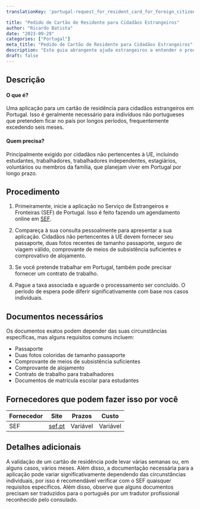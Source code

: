 ```yaml
---
translationKey: 'portugal-request_for_resident_card_for_foreign_citizens'

title: "Pedido de Cartão de Residente para Cidadãos Estrangeiros"
author: "Ricardo Batista"
date: "2023-09-29"
categories: ["Portugal"]
meta_title: "Pedido de Cartão de Residente para Cidadãos Estrangeiros"
description: "Este guia abrangente ajuda estrangeiros a entender o processo de solicitação de um cartão de residente em Portugal."
draft: false
---
```


## Descrição
#### O que é?
Uma aplicação para um cartão de residência para cidadãos estrangeiros em Portugal. Isso é geralmente necessário para indivíduos não portugueses que pretendem ficar no país por longos períodos, frequentemente excedendo seis meses.

#### Quem precisa?
Principalmente exigido por cidadãos não pertencentes à UE, incluindo estudantes, trabalhadores, trabalhadores independentes, estagiários, voluntários ou membros da família, que planejam viver em Portugal por longo prazo.

## Procedimento
1. Primeiramente, inicie a aplicação no Serviço de Estrangeiros e Fronteiras (SEF) de Portugal. Isso é feito fazendo um agendamento online em [SEF](https://www.sef.pt/pt/).

2. Compareça à sua consulta pessoalmente para apresentar a sua aplicação. Cidadãos não pertencentes à UE devem fornecer seu passaporte, duas fotos recentes de tamanho passaporte, seguro de viagem válido, comprovante de meios de subsistência suficientes e comprovativo de alojamento.

3. Se você pretende trabalhar em Portugal, também pode precisar fornecer um contrato de trabalho.

4. Pague a taxa associada e aguarde o processamento ser concluído. O período de espera pode diferir significativamente com base nos casos individuais.

## Documentos necessários
Os documentos exatos podem depender das suas circunstâncias específicas, mas alguns requisitos comuns incluem:
- Passaporte
- Duas fotos coloridas de tamanho passaporte
- Comprovante de meios de subsistência suficientes
- Comprovante de alojamento
- Contrato de trabalho para trabalhadores
- Documentos de matrícula escolar para estudantes

## Fornecedores que podem fazer isso por você

| Fornecedor      |     Site     |     Prazos    |       Custo      |
| --------------- | --------------- |  :-------------: | :-------------: |
| SEF      |  [sef.pt](https://www.sef.pt/pt/)       |      Variável      |        Variável       |

## Detalhes adicionais
A validação de um cartão de residência pode levar várias semanas ou, em alguns casos, vários meses. Além disso, a documentação necessária para a aplicação pode variar significativamente dependendo das circunstâncias individuais, por isso é recomendável verificar com o SEF quaisquer requisitos específicos. Além disso, observe que alguns documentos precisam ser traduzidos para o português por um tradutor profissional reconhecido pelo consulado.